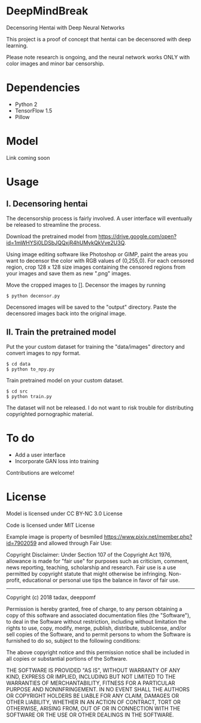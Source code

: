# DeepMindBreak
Decensoring Hentai with Deep Neural Networks

This project is a proof of concept that hentai can be decensored with deep learning. 

Please note research is ongoing, and the neural network works ONLY with color images and minor bar censorship.

# Dependencies

- Python 2
- TensorFlow 1.5
- Pillow

# Model
Link coming soon

# Usage

## I. Decensoring hentai

The decensorship process is fairly involved. A user interface will eventually be released to streamline the process.

Download the pretrained model from https://drive.google.com/open?id=1mWHYSj0LDSbJQQxjR4hUMykQkVve2U3Q.

Using image editing software like Photoshop or GIMP, paint the areas you want to decensor the color with RGB values of (0,255,0). For each censored region, crop 128 x 128 size images containing the censored regions from your images and save them as new ".png" images.

Move the cropped images to []. Decensor the images by running

```
$ python decensor.py
```

Decensored images will be saved to the "output" directory. Paste the decensored images back into the original image.

## II. Train the pretrained model

Put the your custom dataset for training the "data/images" directory and convert images to npy format.

```
$ cd data
$ python to_npy.py
```

Train pretrained model on your custom dataset.

```
$ cd src
$ python train.py
```

The dataset will not be released. I do not want to risk trouble for distributing copyrighted pornographic material.

# To do
- Add a user interface
- Incorporate GAN loss into training

Contributions are welcome!

# License

Model is licensed under CC BY-NC 3.0 License

Code is licensed under MIT License

Example image is property of besmiled https://www.pixiv.net/member.php?id=7902059 and allowed through Fair Use:

Copyright Disclaimer: Under Section 107 of the Copyright Act 1976, allowance is made for "fair use" for purposes such as criticism, comment, news reporting, teaching, scholarship and research. Fair use is a use permitted by copyright statute that might otherwise be infringing. Non-profit, educational or personal use tips the balance in favor of fair use.

---

Copyright (c) 2018 tadax, deeppomf

Permission is hereby granted, free of charge, to any person obtaining a copy
of this software and associated documentation files (the "Software"), to deal
in the Software without restriction, including without limitation the rights
to use, copy, modify, merge, publish, distribute, sublicense, and/or sell
copies of the Software, and to permit persons to whom the Software is
furnished to do so, subject to the following conditions:

The above copyright notice and this permission notice shall be included in all
copies or substantial portions of the Software.

THE SOFTWARE IS PROVIDED "AS IS", WITHOUT WARRANTY OF ANY KIND, EXPRESS OR
IMPLIED, INCLUDING BUT NOT LIMITED TO THE WARRANTIES OF MERCHANTABILITY,
FITNESS FOR A PARTICULAR PURPOSE AND NONINFRINGEMENT. IN NO EVENT SHALL THE
AUTHORS OR COPYRIGHT HOLDERS BE LIABLE FOR ANY CLAIM, DAMAGES OR OTHER
LIABILITY, WHETHER IN AN ACTION OF CONTRACT, TORT OR OTHERWISE, ARISING FROM,
OUT OF OR IN CONNECTION WITH THE SOFTWARE OR THE USE OR OTHER DEALINGS IN THE
SOFTWARE.
